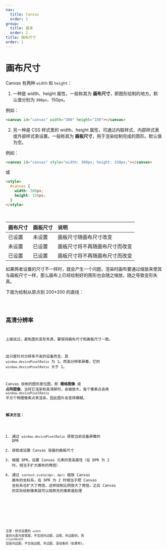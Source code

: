 ```yaml
---
nav:
  title: Canvas
  order: 1
group:
  title: 基本
  order: 1
title: 画布尺寸
order: 1
---
```


# 画布尺寸

Canvas 有两种 `width` 和 `height`：

1. 一种是 width、height 属性，一般称其为 **画布尺寸**，即图形绘制的地方。默认值分别为 `300px`、150px。

例如：

```html
<canvas id="canvas" width="300" height="150"></canvas>
```

2. 另一种是 CSS 样式里的 width、height 属性，可通过内联样式、内部样式表或外部样式表设置。一般称其为 **画板尺寸**，用于渲染绘制完成的图形。默认值为空。

例如：

```html
<canvas id="canvas" style="width: 300px; height: 150px;"></canvas>
```

或

```html
<style>
  #canvas {
    width: 300px;
    height: 150px;
  }
</style>
```

<br />

| 画布尺寸 | 画板尺寸 | 说明                           |
| :------- | :------- | :----------------------------- |
| 已设置   | 未设置   | 画板尺寸随画布尺寸改变         |
| 未设置   | 已设置   | 画板尺寸将不再随画布尺寸而改变 |
| 已设置   | 已设置   | 画板尺寸将不再随画布尺寸而改变 |

如果两者设置的尺寸不一样时，就会产生一个问题，渲染时画布要通过缩放来使其与画板尺寸一样，那么画布上已经绘制好的图形也会随之缩放，随之导致变形失真。

下面为绘制从原点到 200\*200 的直线：

<code src="../../../sample/canvas-scale/different-setting-contrast/index.tsx" />

## 高清分辨率

上面说过，避免图形变形失真，要保持画布尺寸和画板尺寸一致。

这只是针对分辨率不高的设备而言，其 `window.devicePixelRatio` 为 1。而高分辨率屏幕，它的 `window.devicePixelRatio` 大于 1。

Canvas 绘制的图形是位图，即 **栅格图像** 或 **点阵图像**，当将它渲染到高清屏时，会被放大，每个像素点会用 `window.devicePixelRatio` 平方个物理像素点来渲染，因此图片会变得模糊。

**解决方法：**

1. 通过 `window.devicePixelRatio` 获取当前设备屏幕的 DPR
2. 获取或设置 Canvas 容器的画板尺寸
3. 根据 DPR，设置 Canvas 元素的宽高属性（在 DPR 为 2 时，相当于扩大画布的两倍）
4. 通过 `context.scale(dpr, dpr)` 缩放 Canvas 画布的坐标系，在 DPR 为 2 时相当于把 Canvas 坐标系也扩大了两倍，这样绘制比例放大了两倍，之后 Canvas 的实际绘制像素就可以按原先的像素值处理

<br />

<code src="../../../sample/canvas-scale/high-definition/index.tsx" />

注意：样式设置的 `width` 是的元素内容宽度，不包括内边距、边框、外边距的，而 `clientWidth` 包括内边距，不包括边框、外边距、滚动条的（如果有）。
